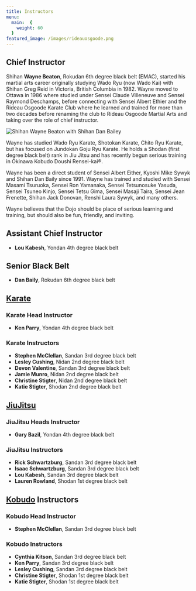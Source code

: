 ```yaml
---
title: Instructors
menu: 
  main:  {
    weight: 60
  }
featured_image: /images/rideauosgoode.png
---
```


## Chief Instructor

Shihan **Wayne Beaton**, Rokudan 6th degree black belt (EMAC), started his martial arts career originally studying Wado Ryu (now Wado Kai) with Shihan Greg Reid in Victoria, British Columbia in 1982. Wayne moved to Ottawa in 1986 where studied under Sensei Claude Villeneuve and Sensei Raymond Deschamps, before connecting with Sensei Albert Ethier and the Rideau Osgoode Karate Club where he learned and trained for more than two decades before renaming the club to Rideau Osgoode Martial Arts and taking over the role of chief instructor. 

![Shihan Wayne Beaton with Shihan Dan Bailey](/images/WayneAndDan.JPG#right)

Wayne has studied Wado Ryu Karate, Shotokan Karate, Chito Ryu Karate, but has focused on Jundokan Goju Ryu Karate. He holds a Shodan (first degree black belt) rank in Jiu Jitsu and has recently begun serious training in Okinawa Kobudo Doushi Rensei-kai®.

Wayne has been a direct student of Sensei Albert Either, Kyoshi Mike Sywyk and Shihan Dan Baily since 1991. Wayne has trained and studied with Sensei Masami Tsuruoka, Sensei Ron Yamanaka, Sensei Tetsunosuke Yasuda, Sensei Tsuneo Kinjo, Sensei Tetsu Gima, Sensei Masaji Taira, Sensei Jean Frenette, Shihan Jack Donovan, Renshi Laura Sywyk, and many others.

Wayne believes that the Dojo should be place of serious learning and training, but should also be fun, friendly, and inviting.

## Assistant Chief Instructor

* **Lou Kabesh**, Yondan 4th degree black belt

## Senior Black Belt

* **Dan Baily**, Rokudan 6th degree black belt

## [Karate](/karate)

### Karate Head Instructor
* **Ken Parry**, Yondan 4th degree black belt

### Karate Instructors
* **Stephen McClellan**, Sandan 3rd degree black belt
* **Lesley Cushing**, Nidan 2nd degree black belt
* **Devon Valentine**, Sandan 3rd degree black belt
* **Jamie Munro**, Nidan 2nd degree black belt
* **Christine Stigter**, Nidan 2nd degree black belt
* **Katie Stigter**, Shodan 2nd degree black belt

## [JiuJitsu](/jiujitsu)

### JiuJitsu Heads Instructor
* **Gary Bazil**, Yondan 4th degree black belt

### JiuJitsu Instructors
* **Rick Schwartzburg**, Sandan 3rd degree black belt
* **Isaac Schwartzburg**, Sandan 3rd degree black belt
* **Lou Kabesh**, Sandan 3rd degree black belt
* **Lauren Rowland**, Shodan 1st degree black belt

## [Kobudo](/kobudo) Instructors

### Kobudo Head Instructor
* **Stephen McClellan**, Sandan 3rd degree black belt

### Kobudo Instructors
* **Cynthia Kitson**, Sandan 3rd degree black belt
* **Ken Parry**, Sandan 3rd degree black belt
* **Lesley Cushing**, Sandan 3rd degree black belt
* **Christine Stigter**, Shodan 1st degree black belt
* **Katie Stigter**, Shodan 1st degree black belt
